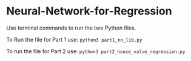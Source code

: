 # Neural-Network-for-Regression

Use terminal commands to run the two Python files.

To Run the file for Part 1 use:
`python3 part1_nn_lib.py`

To run the file for Part 2 use:
`python3 part2_house_value_regression.py`
